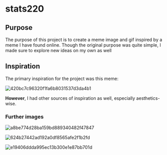 # stats220


## Purpose

The purpose of this project is to create a meme image and gif inspired by a meme I have found online. Though the original purpose was quite simple, I made sure to explore new ideas on my own as well

## Inspiration

The primary inspiration for the project was this meme:

![420bc7c96320f1fa6b8031537d3da4b1](https://github.com/amelie-prentice/stats220/assets/163201054/2741e26f-b79f-42aa-9cef-6cc400cf1ebf)

**However**, I had other sources of inspiration as well, especially aesthetics-wise.

### Further images

![a8be774d28ba159bd889340482f47847](https://github.com/amelie-prentice/stats220/assets/163201054/18da91bf-e171-4c15-a828-10e23b728bee)

![624b27442ad192a0df8565afe2f1b2fd](https://github.com/amelie-prentice/stats220/assets/163201054/f2e5d13a-ce5c-4f1d-879c-e9dc2d782eef)

![e19406ddda995ec13b300e1e87bb701d](https://github.com/amelie-prentice/stats220/assets/163201054/861ba30d-5174-4042-9249-3694869e1eb6)

